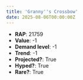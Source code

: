 ```yaml
---
title: 'Granny''s Crossbow'
date: 2025-08-06T00:00:00Z
---
```

- **RAP**: 21759
- **Value**: -1
- **Demand level**: -1
- **Trend**: -1
- **Projected?**: True
- **Hyped?**: True
- **Rare?**: True
